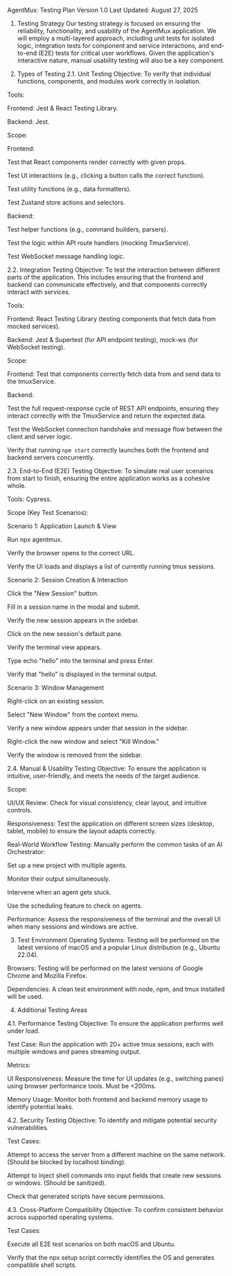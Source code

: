 AgentMux: Testing Plan
Version 1.0
Last Updated: August 27, 2025

1. Testing Strategy
   Our testing strategy is focused on ensuring the reliability, functionality, and usability of the AgentMux application. We will employ a multi-layered approach, including unit tests for isolated logic, integration tests for component and service interactions, and end-to-end (E2E) tests for critical user workflows. Given the application's interactive nature, manual usability testing will also be a key component.

2. Types of Testing
   2.1. Unit Testing
   Objective: To verify that individual functions, components, and modules work correctly in isolation.

Tools:

Frontend: Jest & React Testing Library.

Backend: Jest.

Scope:

Frontend:

Test that React components render correctly with given props.

Test UI interactions (e.g., clicking a button calls the correct function).

Test utility functions (e.g., data formatters).

Test Zustand store actions and selectors.

Backend:

Test helper functions (e.g., command builders, parsers).

Test the logic within API route handlers (mocking TmuxService).

Test WebSocket message handling logic.

2.2. Integration Testing
Objective: To test the interaction between different parts of the application. This includes ensuring that the frontend and backend can communicate effectively, and that components correctly interact with services.

Tools:

Frontend: React Testing Library (testing components that fetch data from mocked services).

Backend: Jest & Supertest (for API endpoint testing), mock-ws (for WebSocket testing).

Scope:

Frontend: Test that components correctly fetch data from and send data to the tmuxService.

Backend:

Test the full request-response cycle of REST API endpoints, ensuring they interact correctly with the TmuxService and return the expected data.

Test the WebSocket connection handshake and message flow between the client and server logic.

Verify that running `npm start` correctly launches both the frontend and backend servers concurrently.

2.3. End-to-End (E2E) Testing
Objective: To simulate real user scenarios from start to finish, ensuring the entire application works as a cohesive whole.

Tools: Cypress.

Scope (Key Test Scenarios):

Scenario 1: Application Launch & View

Run npx agentmux.

Verify the browser opens to the correct URL.

Verify the UI loads and displays a list of currently running tmux sessions.

Scenario 2: Session Creation & Interaction

Click the "New Session" button.

Fill in a session name in the modal and submit.

Verify the new session appears in the sidebar.

Click on the new session's default pane.

Verify the terminal view appears.

Type echo "hello" into the terminal and press Enter.

Verify that "hello" is displayed in the terminal output.

Scenario 3: Window Management

Right-click on an existing session.

Select "New Window" from the context menu.

Verify a new window appears under that session in the sidebar.

Right-click the new window and select "Kill Window."

Verify the window is removed from the sidebar.

2.4. Manual & Usability Testing
Objective: To ensure the application is intuitive, user-friendly, and meets the needs of the target audience.

Scope:

UI/UX Review: Check for visual consistency, clear layout, and intuitive controls.

Responsiveness: Test the application on different screen sizes (desktop, tablet, mobile) to ensure the layout adapts correctly.

Real-World Workflow Testing: Manually perform the common tasks of an AI Orchestrator:

Set up a new project with multiple agents.

Monitor their output simultaneously.

Intervene when an agent gets stuck.

Use the scheduling feature to check on agents.

Performance: Assess the responsiveness of the terminal and the overall UI when many sessions and windows are active.

3. Test Environment
   Operating Systems: Testing will be performed on the latest versions of macOS and a popular Linux distribution (e.g., Ubuntu 22.04).

Browsers: Testing will be performed on the latest versions of Google Chrome and Mozilla Firefox.

Dependencies: A clean test environment with node, npm, and tmux installed will be used.

4. Additional Testing Areas

4.1. Performance Testing
Objective: To ensure the application performs well under load.

Test Case: Run the application with 20+ active tmux sessions, each with multiple windows and panes streaming output.

Metrics:

UI Responsiveness: Measure the time for UI updates (e.g., switching panes) using browser performance tools. Must be <200ms.

Memory Usage: Monitor both frontend and backend memory usage to identify potential leaks.

4.2. Security Testing
Objective: To identify and mitigate potential security vulnerabilities.

Test Cases:

Attempt to access the server from a different machine on the same network. (Should be blocked by localhost binding).

Attempt to inject shell commands into input fields that create new sessions or windows. (Should be sanitized).

Check that generated scripts have secure permissions.

4.3. Cross-Platform Compatibility
Objective: To confirm consistent behavior across supported operating systems.

Test Cases:

Execute all E2E test scenarios on both macOS and Ubuntu.

Verify that the npx setup script correctly identifies the OS and generates compatible shell scripts.
